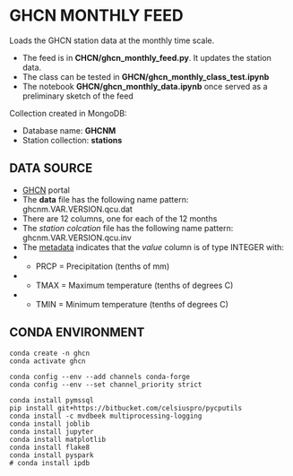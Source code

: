 # GHCN MONTHLY FEED

Loads the GHCN station data at the monthly time scale.

* The feed is in __CHCN/ghcn_monthly_feed.py__. It updates the station data.
* The class can be tested in __GHCN/ghcn_monthly_class_test.ipynb__
* The notebook __GHCN/ghcn_monthly_data.ipynb__ once served as a preliminary sketch of the feed


Collection created in MongoDB:

* Database name: __GHCNM__
* Station collection: __stations__

## DATA SOURCE

* [GHCN](ftp://ftp.ncdc.noaa.gov/pub/data/ghcn/v4/) portal
* The **data** file has the following name pattern: ghcnm.VAR.VERSION.qcu.dat
* There are 12 columns, one for each of the 12 months
* The *station colcation* file has the following name pattern: ghcnm.VAR.VERSION.qcu.inv
* The [metadata](ftp://ftp.ncdc.noaa.gov/pub/data/ghcn/v4/readme.txt) indicates that the *value* column is of type INTEGER with:
* * PRCP = Precipitation (tenths of mm)
* * TMAX = Maximum temperature (tenths of degrees C)
* * TMIN = Minimum temperature (tenths of degrees C)


## CONDA ENVIRONMENT


```code
conda create -n ghcn
conda activate ghcn

conda config --env --add channels conda-forge
conda config --env --set channel_priority strict

conda install pymssql
pip install git+https://bitbucket.com/celsiuspro/pycputils
conda install -c mvdbeek multiprocessing-logging
conda install joblib
conda install jupyter
conda install matplotlib
conda install flake8
conda install pyspark
# conda install ipdb


```